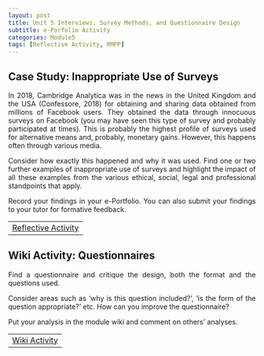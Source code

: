 ```yaml
---
layout: post
title: Unit 5 Interviews, Survey Methods, and Questionnaire Design
subtitle: e-Porfolio Activity
categories: Module5
tags: [Reflective Activity, RMPP]
---
```

<html lang="en">



<body>



<h2>Case Study: Inappropriate Use of Surveys</h2>

<p style="text-align: justify;">In 2018, Cambridge Analytica was in the news in the United Kingdom and the USA (Confessore, 2018) for obtaining and sharing data obtained from millions of Facebook users. They obtained the data through innocuous surveys on Facebook (you may have seen this type of survey and probably participated at times). This is probably the highest profile of surveys used for alternative means and, probably, monetary gains. However, this happens often through various media.</p>

<p style="text-align: justify;">Consider how exactly this happened and why it was used. Find one or two further examples of inappropriate use of surveys and highlight the impact of all these examples from the various ethical, social, legal and professional standpoints that apply.</p>

<p style="text-align: justify;">Record your findings in your e-Portfolio. You can also submit your findings to your tutor for formative feedback.</p>
<table>
    <tr>
       <td> <a href="../../../../artefacts/RMPP-Unit05-e-Portfolio Activity Reflective Activity 2.pdf" target="_blank" class="button large">Reflective Activity</a></td> 
    </tr>
</table>

<h2>Wiki Activity: Questionnaires</h2>

<p style="text-align: justify;">Find a questionnaire and critique the design, both the format and the questions used.</p>

<p style="text-align: justify;">Consider areas such as ‘why is this question included?’, ‘is the form of the question appropriate?’ etc. How can you improve the questionnaire?</p>

<p style="text-align: justify;">Put your analysis in the module wiki and comment on others’ analyses.</p>
<table>
    <tr>
       <td> <a href="../../../../artefacts/RMPP-Unit05-Wiki Activity.pdf" target="_blank" class="button large">Wiki Activity</a></td> 
    </tr>
</table>
</body>
</html>


